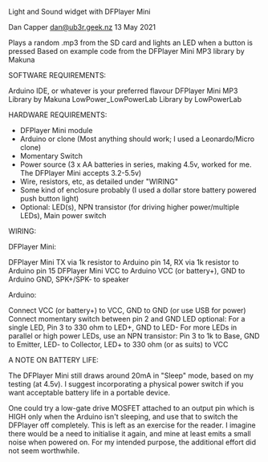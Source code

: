 Light and Sound widget with DFPlayer Mini

Dan Capper <dan@ub3r.geek.nz>
13 May 2021

Plays a random .mp3 from the SD card and lights an LED when a button is pressed
Based on example code from the DFPlayer Mini MP3 library by Makuna

SOFTWARE REQUIREMENTS:

Arduino IDE, or whatever is your preferred flavour
DFPlayer Mini MP3 Library by Makuna
LowPower_LowPowerLab Library by LowPowerLab

HARDWARE REQUIREMENTS:

* DFPlayer Mini module
* Arduino or clone (Most anything should work; I used a Leonardo/Micro clone)
* Momentary Switch
* Power source (3 x AA batteries in series, making 4.5v, worked for me. The DFPlayer Mini accepts 3.2-5.5v)
* Wire, resistors, etc, as detailed under "WIRING"
* Some kind of enclosure probably (I used a dollar store battery powered push button light)
* Optional: LED(s), NPN transistor (for driving higher power/multiple LEDs), Main power switch

WIRING:

DFPlayer Mini:

DFPlayer Mini TX via 1k resistor to Arduino pin 14, RX via 1k resistor to Arduino pin 15
DFPlayer Mini VCC to Arduino VCC (or battery+), GND to Arduino GND, SPK+/SPK- to speaker

Arduino:

Connect VCC (or battery+) to VCC, GND to GND (or use USB for power)
Connect momentary switch between pin 2 and GND
LED optional:
For a single LED, Pin 3 to 330 ohm to LED+, GND to LED-
For more LEDs in parallel or high power LEDs, use an NPN transistor:
Pin 3 to 1k to Base, GND to Emitter, LED- to Collector, LED+ to 330 ohm (or as suits) to VCC

A NOTE ON BATTERY LIFE:

The DFPlayer Mini still draws around 20mA in "Sleep" mode, based on my testing (at 4.5v).
I suggest incorporating a physical power switch if you want acceptable battery life in a portable device.

One could try a low-gate drive MOSFET attached to an output pin which is HIGH only when the Arduino
isn't sleeping, and use that to switch the DFPlayer off completely. This is left as an exercise
for the reader. I imagine there would be a need to initialise it again, and mine at least emits a small 
noise when powered on. For my intended purpose, the additional effort did not seem worthwhile.
